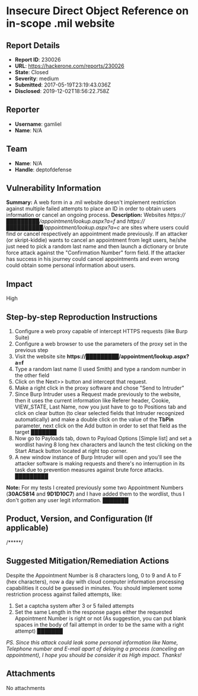# Insecure Direct Object Reference on in-scope .mil website

## Report Details
- **Report ID**: 230026
- **URL**: https://hackerone.com/reports/230026
- **State**: Closed
- **Severity**: medium
- **Submitted**: 2017-05-19T23:19:43.036Z
- **Disclosed**: 2019-12-02T18:56:22.758Z

## Reporter
- **Username**: gamliel
- **Name**: N/A

## Team
- **Name**: N/A
- **Handle**: deptofdefense

## Vulnerability Information
**Summary:**
A web form in a .mil website doesn't implement restriction against multiple failed attempts to place an ID in order to obtain users information or cancel an ongoing process.
**Description:**
Websites _https://█████████/appointment/lookup.aspx?a=f_ and _https://██████████/appointment/lookup.aspx?a=c_ are sites where users could find or cancel respectively an appointment made previously. If an attacker (or skript-kiddie) wants to cancel an appointment from legit users, he/she just need to pick a random last name and then launch a dictionary or brute force attack against the "Confirmation Number" form field.
If the attacker has success in his journey could cancel appointments and even wrong could obtain some personal information about users.
## Impact
High
## Step-by-step Reproduction Instructions

1. Configure a web proxy capable of intercept HTTPS requests (like Burp Suite)
2. Configure a web browser to use the parameters of the proxy set in the previous step
3. Visit the website site **https://█████████/appointment/lookup.aspx?a=f**
4. Type a random last name (I used Smith) and type a random number in the other field
5. Click on the Next>> button and intercept that request.
6. Make a right click in the proxy software and chose "Send to Intruder"
7. Since Burp Intruder uses a Request made previously to the website, then it uses the current information like Referer header, Cookie, VIEW_STATE, Last Name, now you just have to go to Positions tab and click on clear button (to clear selected fields that Intruder recognized automatically) and make a double click on the value of the **TbPin** parameter, next click on the Add button in order to set that field as the target ███████
8. Now go to Payloads tab, down to Payload Options [Simple list] and set a wordlist having 8 long hex characters and launch the test clicking on the Start Attack button located at right top corner.
9. A new window instance of Burp Intruder will open and you'll see the attacker software is making requests and there's no interruption in its task due to prevention measures against brute force attacks. █████████

**Note:** For my tests I created previously some two Appointment Numbers (**30AC5814** and **9D1D10C7**) and I have added them to the wordlist, thus I don't gotten any user legit information. ███████
## Product, Version, and Configuration (If applicable)
/*****/
## Suggested Mitigation/Remediation Actions
Despite the Appointment Number is 8 characters long, 0 to 9 and A to F (hex characters), now a day with cloud computer information processing capabilities it could be guessed in minutes. You should implement some restriction process against failed attempts, like:
1. Set a captcha system after 3 or 5 failed attempts
2. Set the same Length in the response pages either the requested Appointment Number is right or not (As suggestion, you can put blank spaces in the body of fail attempt in order to be the same with a right attempt) ███████

*PS. Since this attack could leak some personal information like Name, Telephone number and E-mail apart of delaying a process (canceling an appointment), I hope you should be consider it as High impact. Thanks!*

## Attachments
No attachments
